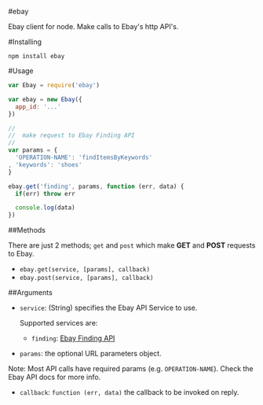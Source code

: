 #ebay 

Ebay client for node. Make calls to Ebay's http API's.

#Installing

```
npm install ebay
```

#Usage
```javascript
var Ebay = require('ebay')

var ebay = new Ebay({
  app_id: '...'
})

//
//  make request to Ebay Finding API
//
var params = {
  'OPERATION-NAME': 'findItemsByKeywords'
, 'keywords': 'shoes'
}

ebay.get('finding', params, function (err, data) {
  if(err) throw err

  console.log(data)
})
```

##Methods

There are just 2 methods; `get` and `post` which make **GET** and **POST** requests to Ebay.

* `ebay.get(service, [params], callback)`
* `ebay.post(service, [params], callback)`

##Arguments

* `service`: (String) specifies the Ebay API Service to use. 

  Supported services are:

  * `finding`: [Ebay Finding API](http://developer.ebay.com/DevZone/finding/Concepts/MakingACall.html)


* `params`: the optional URL parameters object.

Note: Most API calls have required params (e.g. `OPERATION-NAME`). Check the Ebay API docs for more info.


* `callback`: `function (err, data)` the callback to be invoked on reply.